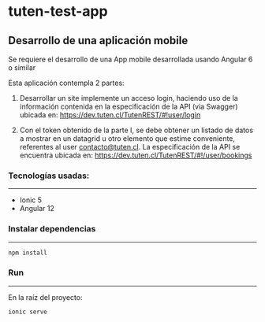 # tuten-test-app

## Desarrollo de una aplicación mobile

Se requiere el desarrollo de una App mobile desarrollada usando Angular 6 o similar

Esta aplicación contempla 2 partes:

1. Desarrollar un site implemente un acceso login, haciendo uso de la información contenida en la especificación de la API (via Swagger) ubicada en: https://dev.tuten.cl/TutenREST/#!user/login

2. Con el token obtenido de la parte I, se debe obtener un listado de datos a mostrar en un
   datagrid u otro elemento que estime conveniente, referentes al user contacto@tuten.cl. La especificación de la API se encuentra ubicada en: https://dev.tuten.cl/TutenREST/#!/user/bookings

### Tecnologías usadas:

---

- Ionic 5
- Angular 12

### Instalar dependencias

---

```sh
npm install
```

### Run

---

En la raíz del proyecto:

```sh
ionic serve
```

